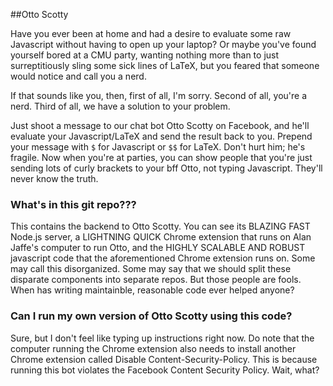 ##Otto Scotty

Have you ever been at home and had a desire to evaluate some raw Javascript
without having to open up your laptop? Or maybe you've found yourself bored at a
CMU party, wanting nothing more than to just surreptitiously sling some sick
lines of LaTeX, but you feared that someone would notice and call you a
nerd.

If that sounds like you, then, first of all, I'm sorry. Second of all, you're a
nerd. Third of all, we have a solution to your problem.

Just shoot a message to our chat bot Otto Scotty on Facebook, and he'll evaluate
your Javascript/LaTeX and send the result back to you. Prepend your message with
`$` for Javascript or `$$` for LaTeX. Don't hurt him; he's fragile.  Now when
you're at parties, you can show people that you're just sending lots of curly
brackets to your bff Otto, not typing Javascript. They'll never know the truth.

### What's in this git repo???
This contains the backend to Otto Scotty. You can see its BLAZING FAST Node.js
server, a LIGHTNING QUICK Chrome extension that runs on Alan Jaffe's computer to
run Otto, and the HIGHLY SCALABLE AND ROBUST javascript code that the
aforementioned Chrome extension runs on. Some may call this disorganized. Some
may say that we should split these disparate components into separate repos. But
those people are fools. When has writing maintainble, reasonable code ever
helped anyone?

### Can I run my own version of Otto Scotty using this code?
Sure, but I don't feel like typing up instructions right now. Do note that the
computer running the Chrome extension also needs to install another Chrome
extension called Disable Content-Security-Policy. This is because running this bot
violates the Facebook Content Security Policy. Wait, what?
